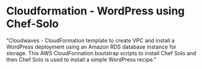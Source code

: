 # Cloudformation - WordPress using Chef-Solo

"Cloudwaves - CloudFormation template to create VPC and install a WordPress deployment using an Amazon RDS database instance for storage. This AWS CloudFormation bootstrap scripts to install Chef Solo and then Chef Solo is used to install a simple WordPress recipe."